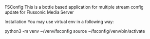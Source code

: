 FSConfig
This is a bottle based application for multiple stream config update for Flussonic Media Server

Installation
You may use virtual env in a following way:

python3 -m venv ~/venv/fsconfig
source ~/fsconfig/venv/bin/activate
